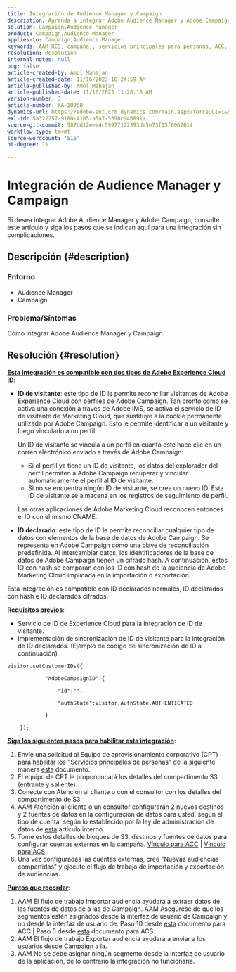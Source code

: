 ```yaml
---
title: Integración de Audience Manager y Campaign
description: Aprenda a integrar Adobe Audience Manager y Adobe Campaign.
solution: Campaign,Audience Manager
product: Campaign,Audience Manager
applies-to: Campaign,Audience Manager
keywords: AAM KCS, campaña,, servicios principales para personas, ACC, ACS, integración
resolution: Resolution
internal-notes: null
bug: false
article-created-by: Amol Mahajan
article-created-date: 11/16/2023 10:24:59 AM
article-published-by: Amol Mahajan
article-published-date: 11/16/2023 11:20:15 AM
version-number: 3
article-number: KA-18968
dynamics-url: https://adobe-ent.crm.dynamics.com/main.aspx?forceUCI=1&pagetype=entityrecord&etn=knowledgearticle&id=8e69bb5f-6a84-ee11-8179-6045bd006b4b
exl-id: 5a322257-9180-41b5-a5a7-5390c946891a
source-git-commit: 587bd12eee4c59977122393de5e73f15f6062614
workflow-type: tm+mt
source-wordcount: '516'
ht-degree: 1%

---
```


# Integración de Audience Manager y Campaign


Si desea integrar Adobe Audience Manager y Adobe Campaign, consulte este artículo y siga los pasos que se indican aquí para una integración sin complicaciones.

## Descripción {#description}


### <b>Entorno</b>

- Audience Manager
- Campaign




### <b>Problema/Síntomas</b>

Cómo integrar Adobe Audience Manager y Campaign.


## Resolución {#resolution}




<u><b>Esta integración es compatible con dos tipos de Adobe Experience Cloud ID</b></u>:

- <b>ID de visitante</b>: este tipo de ID le permite reconciliar visitantes de Adobe Experience Cloud con perfiles de Adobe Campaign. Tan pronto como se activa una conexión a través de Adobe IMS, se activa el servicio de ID de visitante de Marketing Cloud, que sustituye a la cookie permanente utilizada por Adobe Campaign. Esto le permite identificar a un visitante y luego vincularlo a un perfil.



  Un ID de visitante se vincula a un perfil en cuanto este hace clic en un correo electrónico enviado a través de Adobe Campaign:

   - Si el perfil ya tiene un ID de visitante, los datos del explorador del perfil permiten a Adobe Campaign recuperar y vincular automáticamente el perfil al ID de visitante.
   - Si no se encuentra ningún ID de visitante, se crea un nuevo ID. Esta ID de visitante se almacena en los registros de seguimiento de perfil.

  Las otras aplicaciones de Adobe Marketing Cloud reconocen entonces el ID con el mismo CNAME.
- <b>ID declarado</b>: este tipo de ID le permite reconciliar cualquier tipo de datos con elementos de la base de datos de Adobe Campaign. Se representa en Adobe Campaign como una clave de reconciliación predefinida. Al intercambiar datos, los identificadores de la base de datos de Adobe Campaign tienen un cifrado hash. A continuación, estos ID con hash se comparan con los ID con hash de la audiencia de Adobe Marketing Cloud implicada en la importación o exportación.


Esta integración es compatible con ID declarados normales, ID declarados con hash e ID declarados cifrados.

<u><b>Requisitos previos</b></u>:

- Servicio de ID de Experience Cloud para la integración de ID de visitante.
- Implementación de sincronización de ID de visitante para la integración de ID declarados. (Ejemplo de código de sincronización de ID a continuación)&#x200B;



```
visitor.setCustomerIDs({

            "AdobeCampaignID":{

                "id":"",

                "authState":Visitor.AuthState.AUTHENTICATED

            }

    });
```




<u><b>Siga los siguientes pasos para habilitar esta integración</b></u>:

1. Envíe una solicitud al Equipo de aprovisionamiento corporativo (CPT) para habilitar los &quot;Servicios principales de personas&quot; de la siguiente manera [esta](https://adobe-ent.crm.dynamics.com/main.aspx?appid=c8f3a4cd-a068-e911-a957-000d3a34e00b&amp;amp;pagetype=entityrecord&amp;amp;etn=knowledgearticle&amp;amp;id=d2a266a4-b3a9-ec11-983f-000d3a349e63) documento.
2. El equipo de CPT le proporcionará los detalles del compartimento S3 (entrante y saliente).
3. Conecte con Atención al cliente o con el consultor con los detalles del compartimento de S3.
4. AAM Atención al cliente o un consultor configurarán 2 nuevos destinos y 2 fuentes de datos en la configuración de datos para usted, según el tipo de cuenta, según lo establecido por la ley de administración de datos de [esta](https://wiki.corp.adobe.com/pages/viewpage.action?pageId=1061261145) artículo interno.
5. Tome estos detalles de bloques de S3, destinos y fuentes de datos para configurar cuentas externas en la campaña. [Vínculo para ACC](https://experienceleague.adobe.com/docs/experience-cloud-kcs/kbarticles/KA-16470.html?lang=es-ES) | [Vínculo para ACS](https://experienceleague.adobe.com/docs/campaign-standard/using/integrating-with-adobe-cloud/working-with-campaign-and-audience-manager-or-people-core-service/sharing-audiences-with-audience-manager-or-people-core-service.html?lang=en)
6. Una vez configuradas las cuentas externas, cree &quot;Nuevas audiencias compartidas&quot; y ejecute el flujo de trabajo de importación y exportación de audiencias.


<u><b>Puntos que recordar</b></u>:

1. AAM El flujo de trabajo Importar audiencia ayudará a extraer datos de las fuentes de datos de a las de Campaign. AAM Asegúrese de que los segmentos estén asignados desde la interfaz de usuario de Campaign y no desde la interfaz de usuario de. Paso 10 desde [esta](https://experienceleague.adobe.com/docs/experience-cloud-kcs/kbarticles/KA-16470.html?lang=es-ES) documento para ACC | Paso 5 desde [esta](https://experienceleague.adobe.com/docs/campaign-standard/using/integrating-with-adobe-cloud/working-with-campaign-and-audience-manager-or-people-core-service/sharing-audiences-with-audience-manager-or-people-core-service.html?lang=en) documento para ACS.
2. AAM El flujo de trabajo Exportar audiencia ayudará a enviar a los usuarios desde Campaign a la.
3. AAM No se debe asignar ningún segmento desde la interfaz de usuario de la aplicación, de lo contrario la integración no funcionaría.
